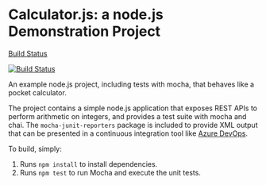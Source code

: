 Calculator.js: a node.js Demonstration Project
==============================================

[Build Status](https://dev.azure.com/albertocolommonfort-az400/Integrating%20External%20Source%20Control%20with%20Azure%20Pipelines/_apis/build/status/acolom.calculator?branchName=master)

[![Build Status](https://dev.azure.com/albertocolommonfort-az400/Integrating%20External%20Source%20Control%20with%20Azure%20Pipelines/_apis/build/status/acolom.calculator?branchName=master)](https://dev.azure.com/albertocolommonfort-az400/Integrating%20External%20Source%20Control%20with%20Azure%20Pipelines/_build/latest?definitionId=10&branchName=master)

An example node.js project, including tests with mocha, that behaves like
a pocket calculator.

The project contains a simple node.js application that exposes REST APIs
to perform arithmetic on integers, and provides a test suite with mocha
and chai.  The `mocha-junit-reporters` package is included to provide XML
output that can be presented in a continuous integration tool like
[Azure DevOps](https://azure.com/devops).

To build, simply:

1. Runs `npm install` to install dependencies.
2. Runs `npm test` to run Mocha and execute the unit tests.

